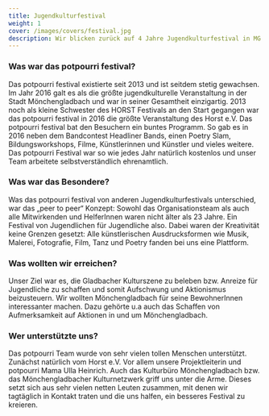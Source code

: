```yaml
---
title: Jugendkulturfestival
weight: 1
cover: /images/covers/festival.jpg
description: Wir blicken zurück auf 4 Jahre Jugendkulturfestival in MG
---
```


### Was war das potpourri festival?
Das potpourri festival existierte seit 2013 und ist seitdem stetig gewachsen. Im Jahr 2016 galt es als die größte jugendkulturelle Veranstaltung in der Stadt Mönchengladbach und war in seiner Gesamtheit einzigartig. 2013 noch als kleine Schwester des HORST Festivals an den Start gegangen war das potpourri festival in 2016 die größte Veranstaltung des Horst e.V. Das potpourri festival bat den Besuchern ein buntes Programm. So gab es in 2016 neben dem Bandcontest Headliner Bands, einen Poetry Slam, Bildungsworkshops, Filme, Künstlerinnen und Künstler und vieles weitere. Das potpourri Festival war so wie jedes Jahr natürlich kostenlos und unser Team arbeitete selbstverständlich ehrenamtlich.
 
### Was war das Besondere?
Was das potpourri festival von anderen Jugendkulturfestivals unterschied, war das „peer to peer“ Konzept: Sowohl das Organisationsteam als auch alle Mitwirkenden und HelferInnen waren nicht älter als 23 Jahre. Ein Festival von Jugendlichen für Jugendliche also. Dabei waren der Kreativität keine Grenzen gesetzt: Alle künstlerischen Ausdrucksformen wie Musik, Malerei, Fotografie, Film, Tanz und Poetry fanden bei uns eine Plattform.
 
### Was wollten wir erreichen?
Unser Ziel war es, die Gladbacher Kulturszene zu beleben bzw. Anreize für Jugendliche zu schaffen und somit Aufschwung und Aktionismus beizusteuern. Wir wollten Mönchengladbach für seine BewohnerInnen interessanter machen. Dazu gehörte u.a auch das Schaffen von Aufmerksamkeit auf Aktionen in und um Mönchengladbach.
 
### Wer unterstützte uns?
Das potpourri Team wurde von sehr vielen tollen Menschen unterstützt. Zunächst natürlich vom Horst e.V. Vor allem unsere Projektleiterin und potpourri Mama Ulla Heinrich. Auch das Kulturbüro Mönchengladbach bzw. das Mönchengladbacher Kulturnetzwerk griff uns unter die Arme. Dieses setzt sich aus sehr vielen netten Leuten zusammen, mit denen wir tagtäglich in Kontakt traten und die uns halfen, ein besseres Festival zu kreieren.